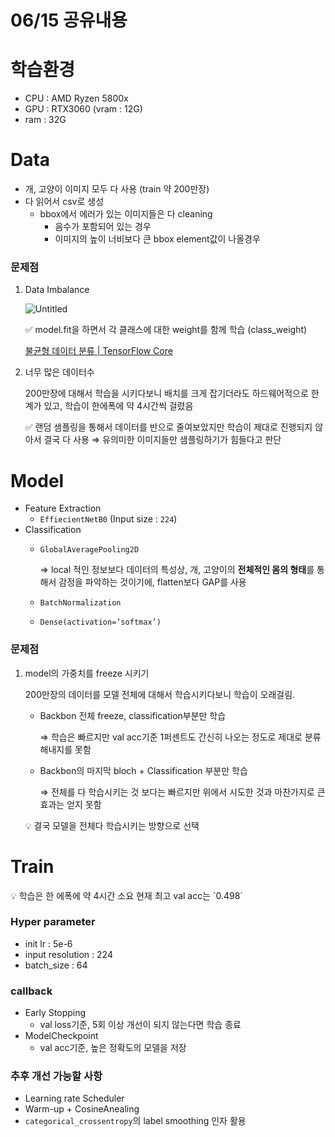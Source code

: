 # 06/15 공유내용

# 학습환경

- CPU : AMD Ryzen 5800x
- GPU : RTX3060 (vram : 12G)
- ram : 32G

# Data

- 개, 고양이 이미지 모두 다 사용 (train 약 200만장)
- 다 읽어서 csv로 생성
    - bbox에서 에러가 있는 이미지들은 다 cleaning
        - 음수가 포함되어 있는 경우
        - 이미지의 높이 너비보다 큰 bbox element값이 나올경우

### 문제점

1. Data Imbalance
    
    ![Untitled](https://user-images.githubusercontent.com/48716219/173808845-94b47697-0b14-4c14-bb79-79f48bb07ffe.png)
    
    <aside>
    ✅ model.fit을 하면서 각 클래스에 대한 weight를 함께 학습 (class_weight)
    
    </aside>
    
    [불균형 데이터 분류 | TensorFlow Core](https://www.tensorflow.org/tutorials/structured_data/imbalanced_data?hl=ko#%ED%81%B4%EB%9E%98%EC%8A%A4_%EA%B0%80%EC%A4%91%EC%B9%98%EB%A1%9C_%EB%AA%A8%EB%8D%B8_%EA%B5%90%EC%9C%A1)
    
2. 너무 많은 데이터수
    
    200만장에 대해서 학습을 시키다보니 배치를 크게 잡기더라도 하드웨어적으로 한계가 있고, 학습이 한에폭에 약 4시간씩 걸렸음
    
    <aside>
    ✅ 랜덤 샘플링을 통해서 데이터를 반으로 줄여보았지만 학습이 제대로 진행되지 않아서 결국 다 사용
    ⇒ 유의미한 이미지들만 샘플링하기가 힘들다고 판단
    
    </aside>
    

# Model

- Feature Extraction
    - `EffiecientNetB0` (Input size : `224`)
- Classification
    - `GlobalAveragePooling2D`
        
        ⇒ local 적인 정보보다 데이터의 특성상, 개, 고양이의 **전체적인 몸의 형태**를 통해서 감정을 파악하는 것이기에, flatten보다 GAP를 사용
        
    - `BatchNormalization`
    - `Dense(activation=’softmax’)`

### 문제점

1. model의 가중치를 freeze 시키기
    
    200만장의 데이터를 모델 전체에 대해서 학습시키다보니 학습이 오래걸림.
    
    - Backbon 전체 freeze, classification부분만 학습
        
        ⇒ 학습은 빠르지만 val acc기준 1퍼센트도 간신히 나오는 정도로 제대로 분류해내지를 못함
        
    - Backbon의 마지막 bloch + Classification 부분만 학습
        
        ⇒ 전체를 다 학습시키는 것 보다는 빠르지만 위에서 시도한 것과 마찬가지로 큰 효과는 얻지 못함
        
    
    <aside>
    💡 결국 모델을 전체다 학습시키는 방향으로 선택
    
    </aside>
    

# Train

<aside>
💡 학습은 한 에폭에 약 4시간 소요
현재 최고 val acc는 `0.498`

</aside>

### Hyper parameter

- init lr : 5e-6
- input resolution : 224
- batch_size : 64

### callback

- Early Stopping
    - val loss기준, 5회 이상 개선이 되지 않는다면 학습 종료
- ModelCheckpoint
    - val acc기준, 높은 정확도의 모델을 저장

### 추후 개선 가능할 사항

- Learning rate Scheduler
- Warm-up + CosineAnealing
- `categorical_crossentropy`의 label smoothing 인자 활용